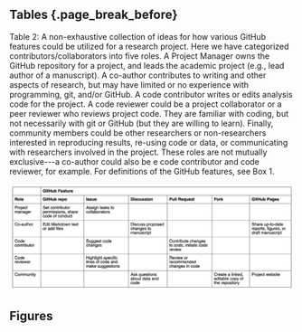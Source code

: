 ## Tables {.page_break_before}

Table 2: A non-exhaustive collection of ideas for how various GitHub features could be utilized for a research project.
Here we have categorized contributors/collaborators into five roles.
A Project Manager owns the GitHub repository for a project, and leads the academic project (e.g., lead author of a manuscript).
A co-author contributes to writing and other aspects of research, but may have limited or no experience with programming, git, and/or GitHub.
A code contributor writes or edits analysis code for the project.
A code reviewer could be a project collaborator or a peer reviewer who reviews project code.
They are familiar with coding, but not necessarily with git or GitHub (but they are willing to learn).
Finally, community members could be other researchers or non-researchers interested in reproducing results, re-using code or data, or communicating with researchers involved in the project.
These roles are not mutually exclusive---a co-author could also be e code contributor and code reviewer, for example.
For definitions of the GitHub features, see Box 1.

![](images/roles.png)

## Figures
